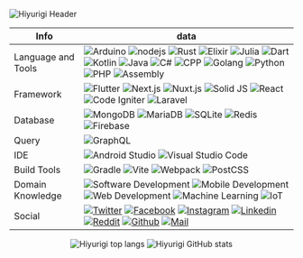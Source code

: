 ![Hiyurigi Header](https://cardivo.vercel.app/api?name=Kaffu%20Theine&description=Hi,%20im%20a%20fullstack%20developer,%20nice%20to%20meet%20you%F0%9F%91%8B&image=https://github.com/hiyurigi.png&backgroundColor=%23ecf0f1&instagram=hiyurigi&linkedin=hiyurigi&github=hiyurgi&twitter=hiyurigi&pattern=leaf&colorPattern=%233CBDB1&opacity=0.3)

<div align="center">

 Info | data 
------|------
Language and Tools | ![Arduino](https://img.shields.io/badge/arduino-E8E8E8?logo=arduino&style=for-the-badge&logoColor=00979D) ![nodejs](https://img.shields.io/badge/node.js-E8E8E8?logo=node.js&style=for-the-badge&logoColor=339933) ![Rust](https://img.shields.io/badge/rust-E8E8E8?logo=rust&style=for-the-badge&logoColor=b7410e) ![Elixir](https://img.shields.io/badge/elixir-E8E8E8?logo=elixir&style=for-the-badge&logoColor=4B275F) ![Julia](https://img.shields.io/badge/julia-E8E8E8?logo=julia&style=for-the-badge&logoColor=9558B2) ![Dart](https://img.shields.io/badge/dart-E8E8E8?logo=dart&style=for-the-badge&logoColor=0175C2) ![Kotlin](https://img.shields.io/badge/kotlin-E8E8E8?logo=kotlin&style=for-the-badge&logoColor=7F52FF) ![Java](https://img.shields.io/badge/java-E8E8E8?logo=java&style=for-the-badge&logoColor=f89820) ![C#](https://img.shields.io/badge/csharp-E8E8E8?logo=csharp&style=for-the-badge&logoColor=239120) ![CPP](https://img.shields.io/badge/C++-E8E8E8?logo=cplusplus&style=for-the-badge&logoColor=00599C) ![Golang](https://img.shields.io/badge/Golang-E8E8E8?logo=go&style=for-the-badge&logoColor=29BEB0) ![Python](https://img.shields.io/badge/Python-E8E8E8?logo=python&style=for-the-badge&logoColor=3776AB) ![PHP](https://img.shields.io/badge/php-E8E8E8?logo=php&style=for-the-badge&logoColor=777BB4) ![Assembly](https://img.shields.io/badge/assembly-E8E8E8?logo=assemblyscript&style=for-the-badge&logoColor=007AAC)
Framework | ![Flutter](https://img.shields.io/badge/flutter-E8E8E8?logo=flutter&style=for-the-badge&logoColor=02569B) ![Next.js](https://img.shields.io/badge/next.js-E8E8E8?logo=nextdotjs&style=for-the-badge&logoColor=000000) ![Nuxt.js](https://img.shields.io/badge/nuxt.js-E8E8E8?logo=nuxtdotjs&style=for-the-badge&logoColor=00DC82) ![Solid JS](https://img.shields.io/badge/solid%20js-E8E8E8?logo=solid&style=for-the-badge&logoColor=2C4F7C) ![React](https://img.shields.io/badge/react-E8E8E8?logo=react&style=for-the-badge&logoColor=61DAFB) ![Code Igniter](https://img.shields.io/badge/CI-E8E8E8?logo=codeigniter&style=for-the-badge&logoColor=EF4223) ![Laravel](https://img.shields.io/badge/laravel-E8E8E8?logo=laravel&style=for-the-badge&logoColor=FF2D20)
Database | ![MongoDB](https://img.shields.io/badge/mongodb-E8E8E8?logo=mongodb&style=for-the-badge&logoColor=47A248) ![MariaDB](https://img.shields.io/badge/mariadb-E8E8E8?logo=mariadb&style=for-the-badge&logoColor=003545) ![SQLite](https://img.shields.io/badge/sqlite-E8E8E8?logo=sqlite&style=for-the-badge&logoColor=003B57) ![Redis](https://img.shields.io/badge/redis-E8E8E8?logo=redis&style=for-the-badge&logoColor=DC382D) ![Firebase](https://img.shields.io/badge/firebase-E8E8E8?logo=firebase&style=for-the-badge&logoColor=FFCA28)
Query | ![GraphQL](https://img.shields.io/badge/graphql-E8E8E8?logo=graphql&style=for-the-badge&logoColor=E10098)
IDE | ![Android Studio](https://img.shields.io/badge/Android%20Studio-E8E8E8?logo=androidstudio&style=for-the-badge&logoColor=3DDC84) ![Visual Studio Code](https://img.shields.io/badge/visual%20studio%20code-E8E8E8?logo=visualstudiocode&style=for-the-badge&logoColor=007ACC)
Build Tools | ![Gradle](https://img.shields.io/badge/gradle-E8E8E8?logo=gradle&style=for-the-badge&logoColor=02303A) ![Vite](https://img.shields.io/badge/vite-E8E8E8?logo=vite&style=for-the-badge&logoColor=646CFF) ![Webpack](https://img.shields.io/badge/webpack-E8E8E8?logo=webpack&style=for-the-badge&logoColor=8DD6F9) ![PostCSS](https://img.shields.io/badge/postcss-E8E8E8?logo=postcss&style=for-the-badge&logoColor=DD3A0A)
Domain Knowledge | ![Software Development](https://img.shields.io/badge/Software%20Development-E8E8E8?logo=windows&style=for-the-badge&logoColor=0078D6) ![Mobile Development](https://img.shields.io/badge/Mobile%20development-E8E8E8?logo=android&style=for-the-badge&logoColor=3DDC84) ![Web Development](https://img.shields.io/badge/web%20development-E8E8E8?logo=googlechrome&style=for-the-badge&logoColor=4285F4) ![Machine Learning](https://img.shields.io/badge/Machine%20Learning-E8E8E8?style=for-the-badge) ![IoT](https://img.shields.io/badge/Internet%20of%20things-E8E8E8?style=for-the-badge)
Social | [![Twitter](https://img.shields.io/badge/twitter-E8E8E8?logo=twitter&style=for-the-badge&logoColor=1DA1F2)](https://twitter.com/hiyurigi) [![Facebook](https://img.shields.io/badge/facebook-E8E8E8?logo=facebook&style=for-the-badge&logoColor=1877F2)](https://www.facebook.com/hiyurigi) [![Instagram](https://img.shields.io/badge/instagram-E8E8E8?logo=instagram&style=for-the-badge&logoColor=E4405F)](https://www.instagram.com/hiyurigi/) [![Linkedin](https://img.shields.io/badge/linkedin-E8E8E8?logo=linkedin&style=for-the-badge&logoColor=0A66C2)](https://www.linkedin.com/in/hiyurigi/) [![Reddit](https://img.shields.io/badge/reddit-E8E8E8?logo=reddit&style=for-the-badge&logoColor=FF4500)](https://reddit.com/u/Hiyurigi) [![Github](https://img.shields.io/badge/github-E8E8E8?logo=github&style=for-the-badge&logoColor=181717)](https://github.com/Hiyurigi) [![Mail](https://img.shields.io/badge/Mail-E8E8E8?logo=gmail&style=for-the-badge&logoColor=EA4335)](mailto:kafetheine@gmail.com) 

</div>

<div align="center">

![Hiyurigi top langs](https://github-readme-stats.vercel.app/api/top-langs/?username=Hiyurigi&theme=react)
![Hiyurigi GitHub stats](https://github-readme-stats.vercel.app/api?username=Hiyurigi&show_icons=true&theme=synthwave)

</div>